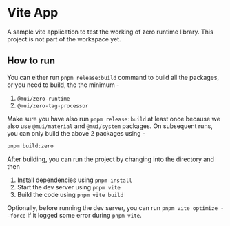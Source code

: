 # Vite App

A sample vite application to test the working of zero runtime library.
This project is not part of the workspace yet.

## How to run

You can either run `pnpm release:build` command to build all the packages, or you need to build, the the minimum -

1. `@mui/zero-runtime`
2. `@mui/zero-tag-processor`

Make sure you have also run `pnpm release:build` at least once because we also use `@mui/material` and `@mui/system` packages. On subsequent runs, you can only build the above 2 packages using -

```bash
pnpm build:zero
```

After building, you can run the project by changing into the directory and then

1. Install dependencies using `pnpm install`
2. Start the dev server using `pnpm vite`
3. Build the code using `pnpm vite build`

Optionally, before running the dev server, you can run `pnpm vite optimize --force` if it logged some error during `pnpm vite`.
